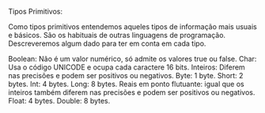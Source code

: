  Tipos Primitivos:

Como tipos primitivos entendemos aqueles tipos de informação mais usuais e básicos. São os habituais de outras linguagens de programação. Descreveremos algum dado para ter em conta em cada tipo.

Boolean: Não é um valor numérico, só admite os valores true ou false. Char: Usa o código UNICODE e ocupa cada caractere 16 bits. Inteiros: Diferem nas precisões e podem ser positivos ou negativos. Byte: 1 byte. Short: 2 bytes. Int: 4 bytes. Long: 8 bytes. Reais em ponto flutuante: igual que os inteiros também diferem nas precisões e podem ser positivos ou negativos. Float: 4 bytes. Double: 8 bytes.
